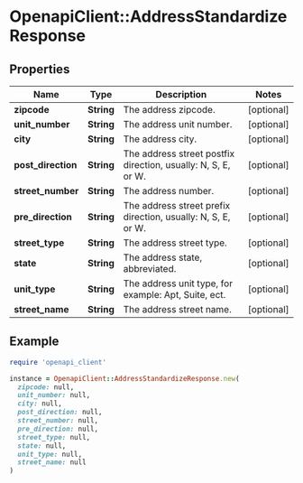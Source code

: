 # OpenapiClient::AddressStandardizeResponse

## Properties

| Name | Type | Description | Notes |
| ---- | ---- | ----------- | ----- |
| **zipcode** | **String** | The address zipcode. | [optional] |
| **unit_number** | **String** | The address unit number. | [optional] |
| **city** | **String** | The address city. | [optional] |
| **post_direction** | **String** | The address street postfix direction, usually: N, S, E, or W. | [optional] |
| **street_number** | **String** | The address number. | [optional] |
| **pre_direction** | **String** | The address street prefix direction, usually: N, S, E, or W. | [optional] |
| **street_type** | **String** | The address street type. | [optional] |
| **state** | **String** | The address state, abbreviated. | [optional] |
| **unit_type** | **String** | The address unit type, for example: Apt, Suite, ect. | [optional] |
| **street_name** | **String** | The address street name. | [optional] |

## Example

```ruby
require 'openapi_client'

instance = OpenapiClient::AddressStandardizeResponse.new(
  zipcode: null,
  unit_number: null,
  city: null,
  post_direction: null,
  street_number: null,
  pre_direction: null,
  street_type: null,
  state: null,
  unit_type: null,
  street_name: null
)
```


